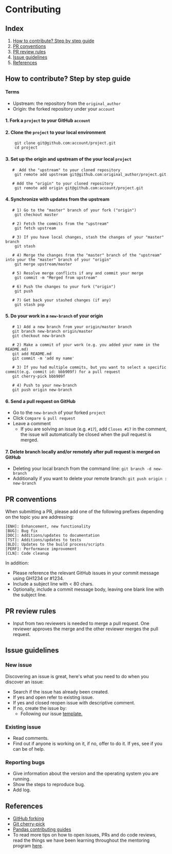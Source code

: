 
# Contributing

## Index
1. [How to contribute? Step by step guide](#how-to-contribute?-step-by-step-guide)
2. [PR conventions](#pr-conventions)
3. [PR review rules](#pr-review-rules)
4. [Issue guidelines](#issue-guidelines)
5. [References](#references)

## How to contribute? Step by step guide

#### Terms
  * Upstream: the repository from the `original_author`
  * Origin: the forked repository under your `account`

#### 1. Fork a `project` to your GitHub `account`

#### 2. Clone the `project` to your local environment
```
    git clone git@github.com:account/project.git
    cd project
```

#### 3. Set up the origin and upstream of the your local `project`
```  
   #  Add the "upstream" to your cloned repository
    git remote add upstream git@github.com:original_author/project.git

   # Add the "origin" to your cloned repository
    git remote add origin git@github.com:account/project.git
```

#### 4. Synchronize with updates from the upstream
```
   # 1) Go to the "master" branch of your fork ("origin")
    git checkout master

   # 2) Fetch the commits from the "upstream"
    git fetch upstream

   # 3) If you have local changes, stash the changes of your "master" branch
    git stash

   # 4) Merge the changes from the "master" branch of the "upstream" into your the "master" branch of your "origin"
    git merge upstream/master

   # 5) Resolve merge conflicts if any and commit your merge
    git commit -m "Merged from upstream"

   # 6) Push the changes to your fork ("origin")
    git push

   # 7) Get back your stashed changes (if any)
    git stash pop
```

#### 5. Do your work in a `new-branch` of your origin
```
   # 1) Add a new branch from your origin/master branch
   git branch new-branch origin/master
   git checkout new-branch

   # 2) Make a commit of your work (e.g. you added your name in the README.md)
   git add README.md
   git commit -m 'add my name'

   # 3) If you had multiple commits, but you want to select a specific commit(e.g. commit id: bbb909f) for a pull request
   git cherry-pick bbb909f

   # 4) Push to your new-branch
   git push origin new-branch
```

#### 6. Send a pull request on GitHub
 * Go to the `new-branch` of your forked `project`
 * Click `Compare & pull request`
 * Leave a comment
   * If you are solving an issue (e.g. `#17`), add `Closes #17` in the comment, the issue will automatically be closed when the pull request is merged.

#### 7. Delete branch locally and/or remotely after pull request is merged on GitHub
 * Deleting your local branch from the command line: `git branch -d new-branch`
 * Additionally if you want to delete your remote branch: `git push origin : new-branch`

## PR conventions
When submitting a PR, please add one of the following prefixes depending on the topic you are addressing:

    [ENH]: Enhancement, new functionality
    [BUG]: Bug fix
    [DOC]: Additions/updates to documentation
    [TST]: Additions/updates to tests
    [BLD]: Updates to the build process/scripts
    [PERF]: Performance improvement
    [CLN]: Code cleanup

In addition:
- Please reference the relevant GitHub issues in your commit message using GH1234 or #1234.
- Include a subject line with < 80 chars.
- Optionally, include a commit message body, leaving one blank line with the subject line.

## PR review rules
 * Input from two reviewers is needed to merge a pull request. One reviewer approves the merge and the other reviewer merges the pull request.

## Issue guidelines

### New issue
Discovering an issue is great, here's what you need to do when you discover an issue:
* Search if the issue has already been created.
* If yes and open refer to existing issue.
* If yes and closed reopen issue with descriptive comment.
* If no, create the issue by:
   * Following our issue [template.](https://github.com/pandas-dev/pandas/blob/master/.github/ISSUE_TEMPLATE.md)

### Existing issue
* Read comments.
* Find out if anyone is working on it, if no, offer to do it. If yes, see if you can be of help.

### Reporting bugs
* Give information about the version and the operating system you are running.
* Show the steps to reproduce bug.
* Add log.

## References
* [GitHub forking](https://gist.github.com/Chaser324/ce0505fbed06b947d962)  
* [Git cherry-pick](https://git-scm.com/docs/git-cherry-pick)
* [Pandas contributing guides](https://pandas.pydata.org/pandas-docs/stable/development/contributing.html)
* To read more tips on how to open issues, PRs and do code reviews, read the things we have been learning throughout the mentoring program [here](https://github.com/python-sprints/pandas-mentoring/blob/master/LEARNING_POINTS.md).
